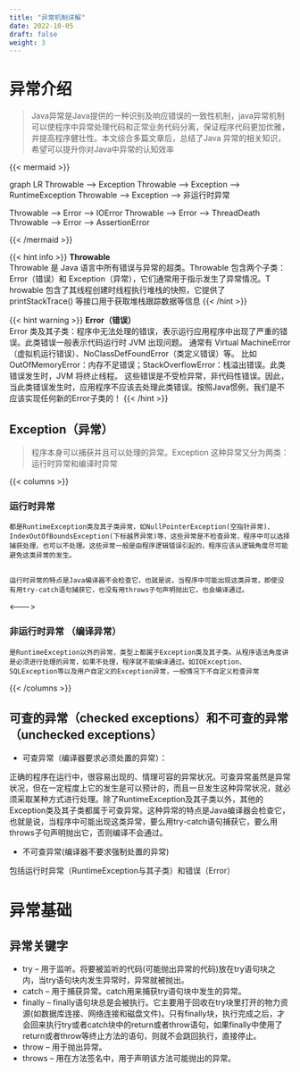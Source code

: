 ```yaml
---
title: "异常机制详解"
date: 2022-10-05
draft: false
weight: 3
---
```



# 异常介绍


> Java异常是Java提供的一种识别及响应错误的一致性机制，java异常机制可以使程序中异常处理代码和正常业务代码分离，保证程序代码更加优雅，并提高程序健壮性。本文综合多篇文章后，总结了Java 异常的相关知识，希望可以提升你对Java中异常的认知效率


{{< mermaid >}}

graph LR
Throwable --> Exception
Throwable --> Exception --> RuntimeException
Throwable --> Exception --> 非运行时异常

Throwable --> Error --> IOError
Throwable --> Error --> ThreadDeath
Throwable --> Error --> AssertionError

{{< /mermaid >}}

{{< hint info >}}
**Throwable**  
Throwable 是 Java 语言中所有错误与异常的超类。Throwable 包含两个子类：Error（错误）和 Exception（异常），它们通常用于指示发生了异常情况。T
hrowable 包含了其线程创建时线程执行堆栈的快照，它提供了 printStackTrace() 等接口用于获取堆栈跟踪数据等信息
{{< /hint >}}


{{< hint warning >}}
**Error（错误）**  
Error 类及其子类：程序中无法处理的错误，表示运行应用程序中出现了严重的错误。此类错误一般表示代码运行时 JVM 出现问题。
通常有 Virtual MachineError（虚拟机运行错误）、NoClassDefFoundError（类定义错误）等。
比如 OutOfMemoryError：内存不足错误；StackOverflowError：栈溢出错误。此类错误发生时，JVM 将终止线程。
这些错误是不受检异常，非代码性错误。因此，当此类错误发生时，应用程序不应该去处理此类错误。按照Java惯例，我们是不应该实现任何新的Error子类的！
{{< /hint >}}


## Exception（异常）
> 程序本身可以捕获并且可以处理的异常。Exception 这种异常又分为两类：运行时异常和编译时异常

{{< columns >}}

### 运行时异常
```
都是RuntimeException类及其子类异常，如NullPointerException(空指针异常)、IndexOutOfBoundsException(下标越界异常)等，这些异常是不检查异常，程序中可以选择捕获处理，也可以不处理。这些异常一般是由程序逻辑错误引起的，程序应该从逻辑角度尽可能避免这类异常的发生。


运行时异常的特点是Java编译器不会检查它，也就是说，当程序中可能出现这类异常，即使没有用try-catch语句捕获它，也没有用throws子句声明抛出它，也会编译通过。
```
<--->

### 非运行时异常 （编译异常）

```
是RuntimeException以外的异常，类型上都属于Exception类及其子类。从程序语法角度讲是必须进行处理的异常，如果不处理，程序就不能编译通过。如IOException、SQLException等以及用户自定义的Exception异常，一般情况下不自定义检查异常
```

{{< /columns >}}


## 可查的异常（checked exceptions）和不可查的异常（unchecked exceptions）

+ 可查异常（编译器要求必须处置的异常）：

正确的程序在运行中，很容易出现的、情理可容的异常状况。可查异常虽然是异常状况，但在一定程度上它的发生是可以预计的，而且一旦发生这种异常状况，就必须采取某种方式进行处理。除了RuntimeException及其子类以外，其他的Exception类及其子类都属于可查异常。这种异常的特点是Java编译器会检查它，也就是说，当程序中可能出现这类异常，要么用try-catch语句捕获它，要么用throws子句声明抛出它，否则编译不会通过。

+ 不可查异常(编译器不要求强制处置的异常)

包括运行时异常（RuntimeException与其子类）和错误（Error）


# 异常基础

## 异常关键字

+ try – 用于监听。将要被监听的代码(可能抛出异常的代码)放在try语句块之内，当try语句块内发生异常时，异常就被抛出。
+ catch – 用于捕获异常。catch用来捕获try语句块中发生的异常。
+ finally – finally语句块总是会被执行。它主要用于回收在try块里打开的物力资源(如数据库连接、网络连接和磁盘文件)。只有finally块，执行完成之后，才会回来执行try或者catch块中的return或者throw语句，如果finally中使用了return或者throw等终止方法的语句，则就不会跳回执行，直接停止。
+ throw – 用于抛出异常。
+ throws – 用在方法签名中，用于声明该方法可能抛出的异常。

